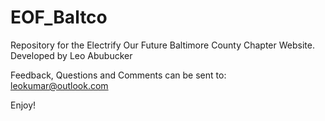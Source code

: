 # EOF_Baltco
Repository for the Electrify Our Future Baltimore County Chapter Website. Developed by Leo Abubucker

Feedback, Questions and Comments can be sent to: leokumar@outlook.com

Enjoy!
